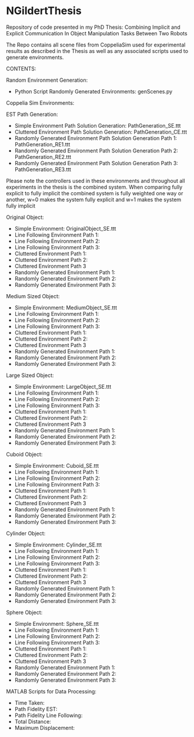 # NGildertThesis
Repository of code presented in my PhD Thesis: Combining Implicit and Explicit Communication In Object Manipulation Tasks Between Two Robots

The Repo contains all scene files from CoppeliaSim used for experimental results as described in the Thesis as well as any associated scripts used to generate environments.

CONTENTS:

Random Environment Generation:

- Python Script Randomly Generated Environments: genScenes.py

Coppelia Sim Environments:

EST Path Generation:

- Simple Environment Path Solution Generation: PathGeneration_SE.ttt
- Cluttered Environment Path Solution Generation: PathGeneration_CE.ttt
- Randomly Generated Environment Path Solution Generation Path 1: PathGeneration_RE1.ttt
- Randomly Generated Environment Path Solution Generation Path 2: PathGeneration_RE2.ttt
- Randomly Generated Environment Path Solution Generation Path 3: PathGeneration_RE3.ttt

Please note the controllers used in these environments and throughout all experiments in the thesis is the combined system. When comparing fully explicit to fully implicit the combined system is fully weighted one way or another, w=0 makes the system fully explicit and w=1 makes the system fully implicit

Original Object:

- Simple Environment: OriginalObject_SE.ttt
- Line Following Environment Path 1:
- Line Following Environment Path 2:
- Line Following Environment Path 3:
- Cluttered Environment Path 1:
- Cluttered Environment Path 2:
- Cluttered Environment Path 3
- Randomly Generated Environment Path 1:
- Randomly Generated Environment Path 2:
- Randomly Generated Environment Path 3:

Medium Sized Object:

- Simple Environment: MediumObject_SE.ttt
- Line Following Environment Path 1:
- Line Following Environment Path 2:
- Line Following Environment Path 3:
- Cluttered Environment Path 1:
- Cluttered Environment Path 2:
- Cluttered Environment Path 3
- Randomly Generated Environment Path 1:
- Randomly Generated Environment Path 2:
- Randomly Generated Environment Path 3:

Large Sized Object:

- Simple Environment: LargeObject_SE.ttt
- Line Following Environment Path 1:
- Line Following Environment Path 2:
- Line Following Environment Path 3:
- Cluttered Environment Path 1:
- Cluttered Environment Path 2:
- Cluttered Environment Path 3
- Randomly Generated Environment Path 1:
- Randomly Generated Environment Path 2:
- Randomly Generated Environment Path 3:

Cuboid Object:

- Simple Environment: Cuboid_SE.ttt
- Line Following Environment Path 1:
- Line Following Environment Path 2:
- Line Following Environment Path 3:
- Cluttered Environment Path 1:
- Cluttered Environment Path 2:
- Cluttered Environment Path 3
- Randomly Generated Environment Path 1:
- Randomly Generated Environment Path 2:
- Randomly Generated Environment Path 3:

Cylinder Object:

- Simple Environment: Cylinder_SE.ttt
- Line Following Environment Path 1:
- Line Following Environment Path 2:
- Line Following Environment Path 3:
- Cluttered Environment Path 1:
- Cluttered Environment Path 2:
- Cluttered Environment Path 3
- Randomly Generated Environment Path 1:
- Randomly Generated Environment Path 2:
- Randomly Generated Environment Path 3:

Sphere Object:

- Simple Environment: Sphere_SE.ttt
- Line Following Environment Path 1:
- Line Following Environment Path 2:
- Line Following Environment Path 3:
- Cluttered Environment Path 1:
- Cluttered Environment Path 2:
- Cluttered Environment Path 3
- Randomly Generated Environment Path 1:
- Randomly Generated Environment Path 2:
- Randomly Generated Environment Path 3:

MATLAB Scripts for Data Processing:

- Time Taken:
- Path Fidelity EST:
- Path Fidelity Line Following:
- Total Distance: 
- Maximum Displacement: 
